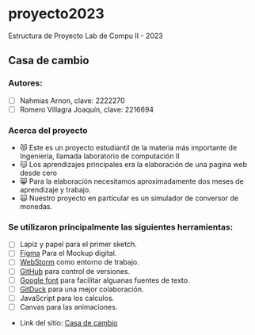 # proyecto2023
Estructura de Proyecto Lab de Compu II - 2023

## Casa de cambio

### Autores:
- [ ] Nahmias Arnon, clave: 2222270
- [ ] Romero Villagra Joaquín, clave: 2216694

### Acerca del proyecto
- :heart_eyes_cat: Este es un proyecto estudiantil de la materia más importante de Ingeniería, llamada laboratorio de computación II
- :kissing_cat: Los aprendizajes principales era la elaboración de una pagina web desde cero
- :smile_cat: Para la elaboración necesitamos aproximadamente dos meses de aprendizaje y trabajo.
- :scream_cat: Nuestro proyecto en particular es un simulador de conversor de monedas.

### Se utilizaron principalmente las siguientes herramientas:
- [ ] Lapiz y papel para el primer sketch.
- [ ] [Figma](https://www.figma.com/) Para el Mockup digital.
- [ ] [WebStorm](https://www.jetbrains.com/webstorm/promo/?source=google&medium=cpc&campaign=9641686239&term=webstorm&content=523833970748&gad=1&gclid=Cj0KCQjwu-KiBhCsARIsAPztUF2edaqDa4vuIBBRC1VlPrYi5nOjRFoN8TR8ETkooGmuS_vGqkY362saAk2XEALw_wcB) como entorno de trabajo.
- [ ] [GitHub](https://github.com/) para control de versiones.
- [ ] [Google font](https://fonts.google.com/) para facilitar alguanas fuentes de texto.
- [ ] [GitDuck](https://duckly.com) para una mejor colaboración.
- [ ] JavaScript para los calculos.
- [ ] Canvas para las animaciones.

- Link del sitio: [Casa de cambio](https://ucc-labcompu2.github.io/proyecto2023-nahmias_romero/index.html)

